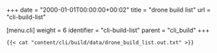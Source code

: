 +++
date = "2000-01-01T00:00:00+00:02"
title = "drone build list"
url = "cli-build-list"

[menu.cli]
  weight = 6
  identifier = "cli-build-list"
  parent = "cli_build"
+++

```text
{{< cat "content/cli/build/data/drone_build_list.out.txt" >}}
```
